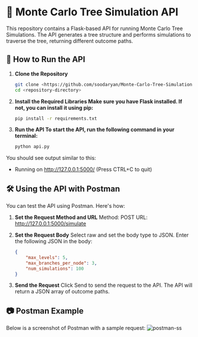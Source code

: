 # 🌳 Monte Carlo Tree Simulation API

This repository contains a Flask-based API for running Monte Carlo Tree Simulations. The API generates a tree structure and performs simulations to traverse the tree, returning different outcome paths.

## 🚀 How to Run the API

1. **Clone the Repository**
   ```bash
   git clone <https://github.com/soodaryan/Monte-Carlo-Tree-Simulation.git>
   cd <repository-directory>
2. **Install the Required Libraries Make sure you have Flask installed. If not, you can install it using pip:**
    ```bash
    pip install -r requirements.txt

3. **Run the API To start the API, run the following command in your terminal:**
    ```bash
    python api.py
    
You should see output similar to this:

* Running on http://127.0.0.1:5000/ (Press CTRL+C to quit)

## 🛠️ Using the API with Postman
You can test the API using Postman. Here's how:

1. **Set the Request Method and URL**
    Method: POST
    URL: http://127.0.0.1:5000/simulate
2. **Set the Request Body**
    Select raw and set the body type to JSON. Enter the following JSON in the body:

    ```json
    {
        "max_levels": 5,
        "max_branches_per_node": 3,
        "num_simulations": 100
    }
    
3. **Send the Request**
Click Send to send the request to the API. The API will return a JSON array of outcome paths.

## 📷 Postman Example
Below is a screenshot of Postman with a sample request:
![postman-ss](postman-ss.png)